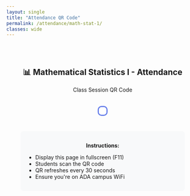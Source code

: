 ```yaml
---
layout: single
title: "Attendance QR Code"
permalink: /attendance/math-stat-1/
classes: wide
---
```


<div style="text-align: center; padding: 2rem;">
  <h2>📊 Mathematical Statistics I - Attendance</h2>
  <p>Class Session QR Code</p>
  
  <div id="qr-container" style="margin: 20px auto; padding: 10px; border: 3px solid #667eea; border-radius: 10px; display: inline-block; background: white;"></div>
  <p id="qr-status" style="color: #667eea; font-weight: bold; margin-top: 15px;"></p>
  
  <div style="margin-top: 20px; padding: 15px; background: #f8f9fa; border-radius: 8px; max-width: 400px; margin-left: auto; margin-right: auto;">
    <p><strong>Instructions:</strong></p>
    <ul style="text-align: left;">
      <li>Display this page in fullscreen (F11)</li>
      <li>Students scan the QR code</li>
      <li>QR refreshes every 30 seconds</li>
      <li>Ensure you're on ADA campus WiFi</li>
    </ul>
  </div>
</div>

<script>
window.addEventListener('load', function() {
  console.log('Page loaded, checking CSP-safe QR library...');
  
  const QR_REFRESH_MS = 30000; // 30 seconds
  const CLASS_ID = 'STAT2311-F25';
  
  const qrContainer = document.getElementById('qr-container');
  const statusEl = document.getElementById('qr-status');
  
  // Check if our CSP-safe library is available
  if (typeof CSPSafeQR === 'undefined') {
    statusEl.textContent = '⚠ QR library not loaded. Check console.';
    console.error('CSP-safe QR library not found.');
    return;
  }
  
  console.log('CSP-safe QR library found!');
  
  function generateQR(text) {
    try {
      // Clear previous QR
      qrContainer.innerHTML = '';
      
      // Generate QR code using our CSP-safe library
      console.log('Creating QR for text:', text);
      const qr = CSPSafeQR.create(text, { errorCorrectLevel: 'H' });
      
      // Create SVG element
      const svg = document.createElementNS('http://www.w3.org/2000/svg', 'svg');
      const size = 256;
      const border = 4;
      const qrSize = qr.size;
      const scale = (size - border * 2) / qrSize;
      
      svg.setAttribute('width', size);
      svg.setAttribute('height', size);
      svg.setAttribute('viewBox', `0 0 ${size} ${size}`);
      svg.style.display = 'block';
      
      // White background
      const bg = document.createElementNS('http://www.w3.org/2000/svg', 'rect');
      bg.setAttribute('width', size);
      bg.setAttribute('height', size);
      bg.setAttribute('fill', '#ffffff');
      svg.appendChild(bg);
      
      // Draw QR modules
      for (let y = 0; y < qrSize; y++) {
        for (let x = 0; x < qrSize; x++) {
          if (qr.isDark(y, x)) {
            const rect = document.createElementNS('http://www.w3.org/2000/svg', 'rect');
            rect.setAttribute('x', (x * scale + border).toString());
            rect.setAttribute('y', (y * scale + border).toString());
            rect.setAttribute('width', scale.toString());
            rect.setAttribute('height', scale.toString());
            rect.setAttribute('fill', '#000000');
            svg.appendChild(rect);
          }
        }
      }
      
      qrContainer.appendChild(svg);
      console.log('QR SVG created successfully');
      return true;
    } catch (e) {
      console.error('QR generation error:', e);
      return false;
    }
  }
  
  function refreshQR() {
    try {
      // Generate token
      const timestamp = Date.now();
      const token = btoa(timestamp + '-' + CLASS_ID);
      const url = `${location.origin}/attend/math-stat-1/?tok=${encodeURIComponent(token)}`;
      
      console.log('Generating QR for URL:', url);
      
      if (generateQR(url)) {
        statusEl.textContent = '✓ QR Updated - ' + new Date().toLocaleTimeString();
        console.log('QR code generated successfully');
      } else {
        statusEl.textContent = '⚠ Error generating QR';
      }
    } catch (e) {
      statusEl.textContent = '⚠ Error: ' + e.message;
      console.error('Refresh error:', e);
    }
  }
  
  // Initial generation
  refreshQR();
  
  // Refresh every 30 seconds
  setInterval(refreshQR, QR_REFRESH_MS);
});
</script>
